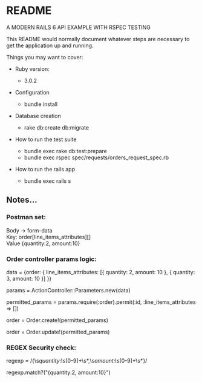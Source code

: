 # README
A MODERN RAILS 6 API EXAMPLE WITH RSPEC TESTING

This README would normally document whatever steps are necessary to get the
application up and running.

Things you may want to cover:

- Ruby version:
	- 3.0.2

- Configuration
	- bundle install

- Database creation
	- rake db:create db:migrate

- How to run the test suite
	- bundle exec rake db:test:prepare
	- bundle exec rspec spec/requests/orders_request_spec.rb

- How to run the rails app
	- bundle exec rails s

## Notes...

### Postman set:

Body -> form-data \
Key: order[line_items_attributes][] \
Value {quantity:2, amount:10} 

### Order controller params logic:

data = {order: { line_items_attributes: [{ quantity: 2, amount: 10 }, { quantity: 3, amount: 10 }] }}

params = ActionController::Parameters.new(data)

permitted_params = params.require(:order).permit(:id, :line_items_attributes => [])

order = Order.create!(permitted_params)

order = Order.update!(permitted_params)

### REGEX Security check:

regexp = /\{\s*quantity:\s*[0-9]+\s*,\s*amount:\s*[0-9]+\s*}/

regexp.match?("{quantity:2, amount:10}")

